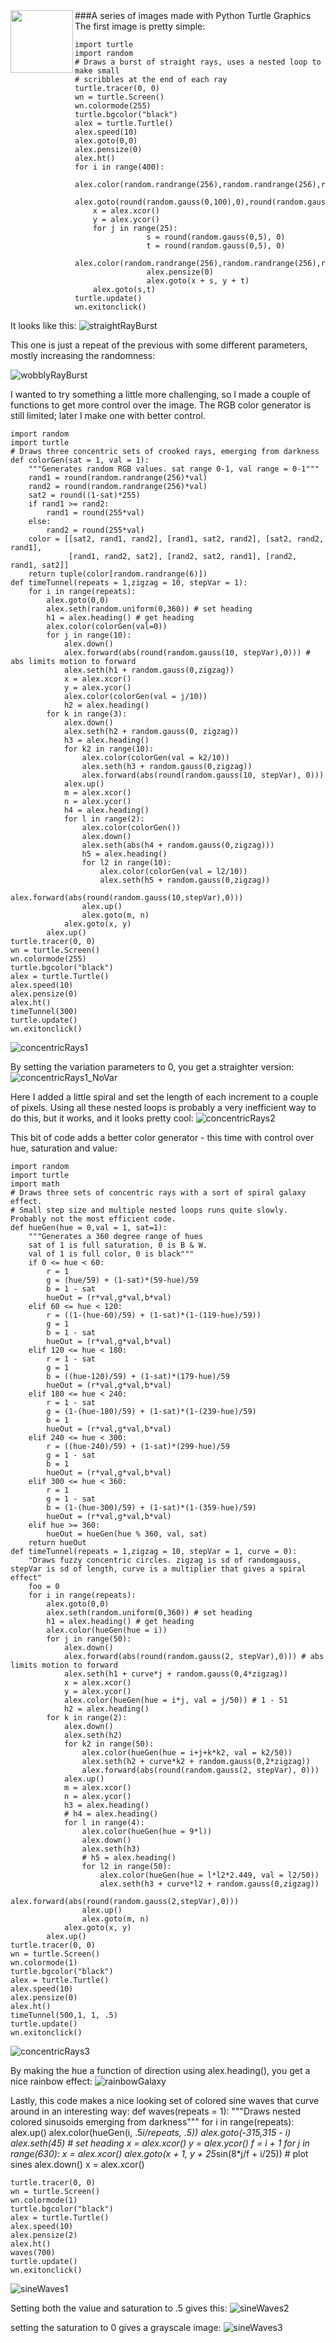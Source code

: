 <img align="left" src="rainbowGalaxy.png" height="100" width="100">
###A series of images made with Python Turtle Graphics
The first image is pretty simple:

	import turtle
	import random
	# Draws a burst of straight rays, uses a nested loop to make small
	# scribbles at the end of each ray
	turtle.tracer(0, 0)
	wn = turtle.Screen()
	wn.colormode(255)
	turtle.bgcolor("black")
	alex = turtle.Turtle()
	alex.speed(10)
	alex.goto(0,0)
	alex.pensize(0)
	alex.ht()
	for i in range(400):
	    alex.color(random.randrange(256),random.randrange(256),random.randrange(256))
	    alex.goto(round(random.gauss(0,100),0),round(random.gauss(0,100),0))
	    x = alex.xcor()
	    y = alex.ycor()
	    for j in range(25):
	                s = round(random.gauss(0,5), 0)
	                t = round(random.gauss(0,5), 0)
	                alex.color(random.randrange(256),random.randrange(256),random.randrange(256))
	                alex.pensize(0)
	                alex.goto(x + s, y + t)
	    alex.goto(s,t)
	turtle.update()
	wn.exitonclick()

It looks like this:
![straightRayBurst](straightRayBurst.png)

This one is just a repeat of the previous with some different parameters, mostly increasing the randomness:

![wobblyRayBurst](wobblyRayBurst.png)

I wanted to try something a little more challenging, so I made a couple of functions to get more control over the image. 
The RGB color generator is still limited; later I make one with better control.

	import random
	import turtle
	# Draws three concentric sets of crooked rays, emerging from darkness
	def colorGen(sat = 1, val = 1):
	    """Generates random RGB values. sat range 0-1, val range = 0-1"""
	    rand1 = round(random.randrange(256)*val)
	    rand2 = round(random.randrange(256)*val)
	    sat2 = round((1-sat)*255)
	    if rand1 >= rand2:
	        rand1 = round(255*val)
	    else:
	        rand2 = round(255*val)
	    color = [[sat2, rand1, rand2], [rand1, sat2, rand2], [sat2, rand2, rand1],
	             [rand1, rand2, sat2], [rand2, sat2, rand1], [rand2, rand1, sat2]]
	    return tuple(color[random.randrange(6)])
	def timeTunnel(repeats = 1,zigzag = 10, stepVar = 1):
	    for i in range(repeats):
	        alex.goto(0,0)
	        alex.seth(random.uniform(0,360)) # set heading
	        h1 = alex.heading() # get heading
	        alex.color(colorGen(val=0))
	        for j in range(10):
	            alex.down()
	            alex.forward(abs(round(random.gauss(10, stepVar),0))) # abs limits motion to forward
	            alex.seth(h1 + random.gauss(0,zigzag))
	            x = alex.xcor()
	            y = alex.ycor()
	            alex.color(colorGen(val = j/10))
	            h2 = alex.heading()
	        for k in range(3):
	            alex.down()
	            alex.seth(h2 + random.gauss(0, zigzag))
	            h3 = alex.heading()
	            for k2 in range(10):
	                alex.color(colorGen(val = k2/10))
	                alex.seth(h3 + random.gauss(0,zigzag))
	                alex.forward(abs(round(random.gauss(10, stepVar), 0)))
	            alex.up()
	            m = alex.xcor()
	            n = alex.ycor()
	            h4 = alex.heading()
	            for l in range(2):
	                alex.color(colorGen())
	                alex.down()
	                alex.seth(abs(h4 + random.gauss(0,zigzag)))
	                h5 = alex.heading()
	                for l2 in range(10):
	                    alex.color(colorGen(val = l2/10))
	                    alex.seth(h5 + random.gauss(0,zigzag))
	                    alex.forward(abs(round(random.gauss(10,stepVar),0)))
	                alex.up()
	                alex.goto(m, n)
	            alex.goto(x, y)
	        alex.up()
	turtle.tracer(0, 0)
	wn = turtle.Screen()
	wn.colormode(255)
	turtle.bgcolor("black")
	alex = turtle.Turtle()
	alex.speed(10)
	alex.pensize(0)
	alex.ht()
	timeTunnel(300)
	turtle.update()
	wn.exitonclick()

![concentricRays1](concentricRays1.png)

By setting the variation parameters to 0, you get a straighter version:
![concentricRays1_NoVar](concentricRays1_NoVar.png)

Here I added a little spiral and set the length of each increment to a couple of pixels. Using all these nested loops is probably a very inefficient way to do this, but it works, and it looks pretty cool:
![concentricRays2](concentricRays2.png)

This bit of code adds a better color generator - this time with control over hue, saturation and value:

	import random
	import turtle
	import math
	# Draws three sets of concentric rays with a sort of spiral galaxy effect.
	# Small step size and multiple nested loops runs quite slowly. Probably not the most efficient code.
	def hueGen(hue = 0,val = 1, sat=1):
	    """Generates a 360 degree range of hues
	    sat of 1 is full saturation, 0 is B & W.
	    val of 1 is full color, 0 is black"""
	    if 0 <= hue < 60:
	        r = 1
	        g = (hue/59) + (1-sat)*(59-hue)/59
	        b = 1 - sat
	        hueOut = (r*val,g*val,b*val)
	    elif 60 <= hue < 120:
	        r = ((1-(hue-60)/59) + (1-sat)*(1-(119-hue)/59))
	        g = 1
	        b = 1 - sat
	        hueOut = (r*val,g*val,b*val)
	    elif 120 <= hue < 180:
	        r = 1 - sat
	        g = 1
	        b = ((hue-120)/59) + (1-sat)*(179-hue)/59
	        hueOut = (r*val,g*val,b*val)
	    elif 180 <= hue < 240:
	        r = 1 - sat
	        g = (1-(hue-180)/59) + (1-sat)*(1-(239-hue)/59)
	        b = 1
	        hueOut = (r*val,g*val,b*val)
	    elif 240 <= hue < 300:
	        r = ((hue-240)/59) + (1-sat)*(299-hue)/59
	        g = 1 - sat
	        b = 1
	        hueOut = (r*val,g*val,b*val)
	    elif 300 <= hue < 360:
	        r = 1
	        g = 1 - sat
	        b = (1-(hue-300)/59) + (1-sat)*(1-(359-hue)/59)
	        hueOut = (r*val,g*val,b*val)
	    elif hue >= 360:
	        hueOut = hueGen(hue % 360, val, sat)
	    return hueOut
	def timeTunnel(repeats = 1,zigzag = 10, stepVar = 1, curve = 0):
	    "Draws fuzzy concentric circles. zigzag is sd of randomgauss, stepVar is sd of length, curve is a multiplier that gives a spiral effect"
	    foo = 0
	    for i in range(repeats):
	        alex.goto(0,0)
	        alex.seth(random.uniform(0,360)) # set heading
	        h1 = alex.heading() # get heading
	        alex.color(hueGen(hue = i))
	        for j in range(50):
	            alex.down()
	            alex.forward(abs(round(random.gauss(2, stepVar),0))) # abs limits motion to forward
	            alex.seth(h1 + curve*j + random.gauss(0,4*zigzag))
	            x = alex.xcor()
	            y = alex.ycor()
	            alex.color(hueGen(hue = i*j, val = j/50)) # 1 - 51
	            h2 = alex.heading()
	        for k in range(2):
	            alex.down()
	            alex.seth(h2)
	            for k2 in range(50):
	                alex.color(hueGen(hue = i+j+k*k2, val = k2/50))
	                alex.seth(h2 + curve*k2 + random.gauss(0,2*zigzag))
	                alex.forward(abs(round(random.gauss(2, stepVar), 0)))
	            alex.up()
	            m = alex.xcor()
	            n = alex.ycor()
	            h3 = alex.heading()
	            # h4 = alex.heading()
	            for l in range(4):
	                alex.color(hueGen(hue = 9*l))
	                alex.down()
	                alex.seth(h3)
	                # h5 = alex.heading()
	                for l2 in range(50):
	                    alex.color(hueGen(hue = l*l2*2.449, val = l2/50))
	                    alex.seth(h3 + curve*l2 + random.gauss(0,zigzag))
	                    alex.forward(abs(round(random.gauss(2,stepVar),0)))
	                alex.up()
	                alex.goto(m, n)
	            alex.goto(x, y)
	        alex.up()
	turtle.tracer(0, 0)
	wn = turtle.Screen()
	wn.colormode(1)
	turtle.bgcolor("black")
	alex = turtle.Turtle()
	alex.speed(10)
	alex.pensize(0)
	alex.ht()
	timeTunnel(500,1, 1, .5)
	turtle.update()
	wn.exitonclick() 

![concentricRays3](concentricRays3.png)

By making the hue a function of direction using alex.heading(), you get a nice rainbow effect:
![rainbowGalaxy](rainbowGalaxy.png)

Lastly, this code makes a nice looking set of colored sine waves that curve around in an interesting way:
	def waves(repeats = 1):
	    """Draws nested colored sinusoids emerging from darkness"""
	    for i in range(repeats):
	        alex.up()
	        alex.color(hueGen(i, .5*i/repeats, .5))
	        alex.goto(-315,315 - i)
	        alex.seth(45) # set heading
	        x = alex.xcor()
	        y = alex.ycor()
	        f = i + 1
	        for j in range(630):
	            x = alex.xcor()
	            alex.goto(x + 1, y + 25*sin(8*j/f + i/25)) # plot sines
	            alex.down()
	            x = alex.xcor()

	turtle.tracer(0, 0)
	wn = turtle.Screen()
	wn.colormode(1)
	turtle.bgcolor("black")
	alex = turtle.Turtle()
	alex.speed(10)
	alex.pensize(2)
	alex.ht()
	waves(700)
	turtle.update()
	wn.exitonclick()
![sineWaves1](sineWaves1.png)

Setting both the value and saturation to .5 gives this:
![sineWaves2](sineWaves2.png)

setting the saturation to 0 gives a grayscale image:
![sineWaves3](sineWaves3.png)

